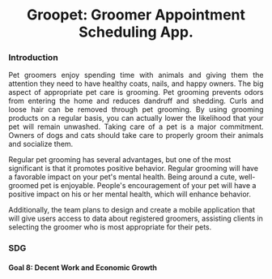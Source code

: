 <h1 align = "center" > Groopet: Groomer Appointment Scheduling App. </h1>
 
### Introduction

<p align = "justify"> Pet groomers enjoy spending time with animals and giving them the attention they need to have healthy coats, nails, and happy owners. The big aspect of appropriate pet care is grooming. Pet grooming prevents odors from entering the home and reduces dandruff and shedding. Curls and loose hair can be removed through pet grooming. By using grooming products on a regular basis, you can actually lower the likelihood that your pet will remain unwashed. Taking care of a pet is a major commitment. Owners of dogs and cats should take care to properly groom their animals and socialize them.
  
  Regular pet grooming has several advantages, but one of the most significant is that it promotes positive behavior. Regular grooming will have a favorable impact on your pet's mental health. Being around a cute, well-groomed pet is enjoyable. People's encouragement of your pet will have a positive impact on his or her mental health, which will enhance behavior.

  Additionally, the team plans to design and create a mobile application that will give users access to data about registered groomers, assisting clients in selecting the groomer who is most appropriate for their pets. </p>

### SDG


#### Goal 8: Decent Work and Economic Growth

